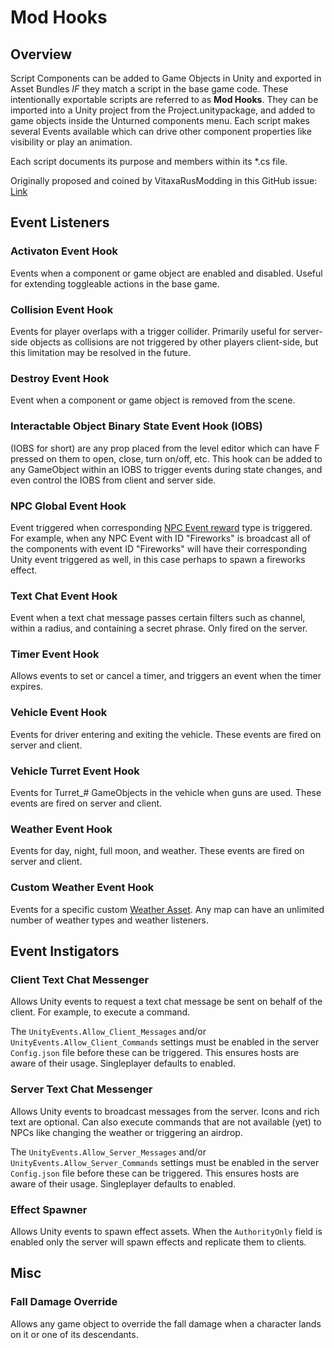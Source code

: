 # Mod Hooks

## Overview

Script Components can be added to Game Objects in Unity and exported in Asset Bundles _IF_ they match a script in the base game code. These intentionally exportable scripts are referred to as __Mod Hooks__. They can be imported into a Unity project from the Project.unitypackage, and added to game objects inside the Unturned components menu. Each script makes several Events available which can drive other component properties like visibility or play an animation.

Each script documents its purpose and members within its *.cs file.

Originally proposed and coined by VitaxaRusModding in this GitHub issue: [Link](https://github.com/SmartlyDressedGames/Unturned-3.x-Community/issues/435)

## Event Listeners

### Activaton Event Hook

Events when a component or game object are enabled and disabled. Useful for extending toggleable actions in the base game.

### Collision Event Hook

Events for player overlaps with a trigger collider. Primarily useful for server-side objects as collisions are not triggered by other players client-side, but this limitation may be resolved in the future.

### Destroy Event Hook

Event when a component or game object is removed from the scene.

### Interactable Object Binary State Event Hook (IOBS)

(IOBS for short) are any prop placed from the level editor which can have F pressed on them to open, close, turn on/off, etc. This hook can be added to any GameObject within an IOBS to trigger events during state changes, and even control the IOBS from client and server side.

### NPC Global Event Hook

Event triggered when corresponding [NPC Event reward](NPCAsset/Rewards.md#event) type is triggered. For example, when any NPC Event with ID "Fireworks" is broadcast all of the components with event ID "Fireworks" will have their corresponding Unity event triggered as well, in this case perhaps to spawn a fireworks effect.

### Text Chat Event Hook

Event when a text chat message passes certain filters such as channel, within a radius, and containing a secret phrase. Only fired on the server.

### Timer Event Hook

Allows events to set or cancel a timer, and triggers an event when the timer expires.

### Vehicle Event Hook

Events for driver entering and exiting the vehicle. These events are fired on server and client.

### Vehicle Turret Event Hook

Events for Turret_# GameObjects in the vehicle when guns are used. These events are fired on server and client.

### Weather Event Hook

Events for day, night, full moon, and weather. These events are fired on server and client.

### Custom Weather Event Hook

Events for a specific custom [Weather Asset](WeatherAsset.md). Any map can have an unlimited number of weather types and weather listeners.

## Event Instigators

### Client Text Chat Messenger

Allows Unity events to request a text chat message be sent on behalf of the client. For example, to execute a command.

The `UnityEvents.Allow_Client_Messages` and/or `UnityEvents.Allow_Client_Commands` settings must be enabled in the server `Config.json` file before these can be triggered. This ensures hosts are aware of their usage. Singleplayer defaults to enabled.

### Server Text Chat Messenger

Allows Unity events to broadcast messages from the server. Icons and rich text are optional. Can also execute commands that are not available (yet) to NPCs like changing the weather or triggering an airdrop.

The `UnityEvents.Allow_Server_Messages` and/or `UnityEvents.Allow_Server_Commands` settings must be enabled in the server `Config.json` file before these can be triggered. This ensures hosts are aware of their usage. Singleplayer defaults to enabled.

### Effect Spawner

Allows Unity events to spawn effect assets. When the `AuthorityOnly` field is enabled only the server will spawn effects and replicate them to clients.

## Misc

### Fall Damage Override

Allows any game object to override the fall damage when a character lands on it or one of its descendants.
